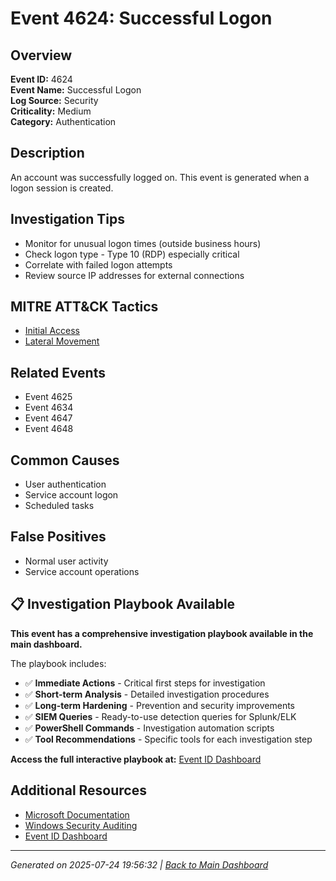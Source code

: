 # Event 4624: Successful Logon

## Overview
**Event ID:** 4624  
**Event Name:** Successful Logon  
**Log Source:** Security  
**Criticality:** Medium  
**Category:** Authentication  

## Description
An account was successfully logged on. This event is generated when a logon session is created.

## Investigation Tips
- Monitor for unusual logon times (outside business hours)
- Check logon type - Type 10 (RDP) especially critical
- Correlate with failed logon attempts
- Review source IP addresses for external connections

## MITRE ATT&CK Tactics
- [Initial Access](https://attack.mitre.org/tactics/TA0001/)
- [Lateral Movement](https://attack.mitre.org/tactics/TA0008/)

## Related Events
- Event 4625
- Event 4634
- Event 4647
- Event 4648

## Common Causes
- User authentication
- Service account logon
- Scheduled tasks

## False Positives
- Normal user activity
- Service account operations

## 📋 Investigation Playbook Available

**This event has a comprehensive investigation playbook available in the main dashboard.**

The playbook includes:
- ✅ **Immediate Actions** - Critical first steps for investigation
- ✅ **Short-term Analysis** - Detailed investigation procedures  
- ✅ **Long-term Hardening** - Prevention and security improvements
- ✅ **SIEM Queries** - Ready-to-use detection queries for Splunk/ELK
- ✅ **PowerShell Commands** - Investigation automation scripts
- ✅ **Tool Recommendations** - Specific tools for each investigation step

**Access the full interactive playbook at:** [Event ID Dashboard](../index.html)

## Additional Resources
- [Microsoft Documentation](https://learn.microsoft.com/en-us/previous-versions/windows/it-pro/windows-10/security/threat-protection/auditing/event-4624)
- [Windows Security Auditing](https://learn.microsoft.com/en-us/windows/security/threat-protection/auditing/audit-events)
- [Event ID Dashboard](../index.html)

---
*Generated on 2025-07-24 19:56:32 | [Back to Main Dashboard](../index.html)*
